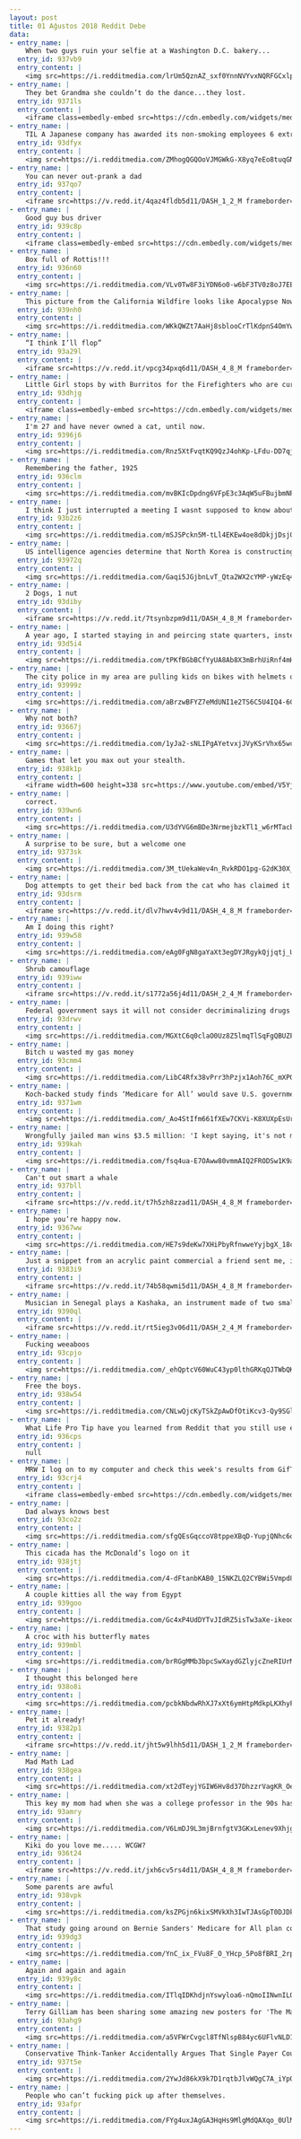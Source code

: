 ```yaml
---
layout: post
title: 01 Ağustos 2018 Reddit Debe
data:
- entry_name: |
    When two guys ruin your selfie at a Washington D.C. bakery...
  entry_id: 937vb9
  entry_content: |
    <img src=https://i.redditmedia.com/lrUm5QznAZ_sxf0YnnNVYvxNQRFGCxlpIp_5A8JruKY.jpg?s=867fcfa985815cb607a70100186efab2 frameborder=0>
- entry_name: |
    They bet Grandma she couldn’t do the dance...they lost.
  entry_id: 9371ls
  entry_content: |
    <iframe class=embedly-embed src=https://cdn.embedly.com/widgets/media.html?src=https%3A%2F%2Fgfycat.com%2Fifr%2FAggravatingColdChicken&url=https%3A%2F%2Fgfycat.com%2FAggravatingColdChicken&image=https%3A%2F%2Fthumbs.gfycat.com%2FAggravatingColdChicken-size_restricted.gif&key=522baf40bd3911e08d854040d3dc5c07&type=text%2Fhtml&schema=gfycat width=600 height=919 scrolling=no frameborder=0 allow=autoplay; fullscreen allowfullscreen=true></iframe>
- entry_name: |
    TIL A Japanese company has awarded its non-smoking employees 6 extra vacation days to compensate for the smoker’s smoke breaks
  entry_id: 93dfyx
  entry_content: |
    <img src=https://i.redditmedia.com/ZMhogQGQOoVJMGWkG-X8yq7eEo8tuqGNdbmU5_7LOpA.jpg?s=f02a89646294fdebe40364d605522748 frameborder=0>
- entry_name: |
    You can never out-prank a dad
  entry_id: 937qo7
  entry_content: |
    <iframe src=https://v.redd.it/4qaz4fldb5d11/DASH_1_2_M frameborder=0></iframe>
- entry_name: |
    Good guy bus driver
  entry_id: 939c8p
  entry_content: |
    <iframe class=embedly-embed src=https://cdn.embedly.com/widgets/media.html?src=https%3A%2F%2Fgfycat.com%2Fifr%2FWhimsicalSpiffyAurochs&url=https%3A%2F%2Fgfycat.com%2FWhimsicalSpiffyAurochs&image=https%3A%2F%2Fthumbs.gfycat.com%2FWhimsicalSpiffyAurochs-size_restricted.gif&key=2aa3c4d5f3de4f5b9120b660ad850dc9&type=text%2Fhtml&schema=gfycat width=600 height=338 scrolling=no frameborder=0 allow=autoplay; fullscreen allowfullscreen=true></iframe>
- entry_name: |
    Box full of Rottis!!!
  entry_id: 936n60
  entry_content: |
    <img src=https://i.redditmedia.com/VLv0Tw8F3iYDN6o0-w6bF3TV0z8oJ7EEuwKw_3RrRuE.jpg?s=94a0d4df190d5623baf6ca92eb706b08 frameborder=0>
- entry_name: |
    This picture from the California Wildfire looks like Apocalypse Now.
  entry_id: 939nh0
  entry_content: |
    <img src=https://i.redditmedia.com/WKkQWZt7AaHj8sblooCrTlKdpnS4OmYwXySj1QvVYiM.jpg?s=626db75c8bb3b104bdbc6af2d84e2220 frameborder=0>
- entry_name: |
    “I think I’ll flop”
  entry_id: 93a29l
  entry_content: |
    <iframe src=https://v.redd.it/vpcg34pxq6d11/DASH_4_8_M frameborder=0></iframe>
- entry_name: |
    Little Girl stops by with Burritos for the Firefighters who are currently battling the Carr forest fire in CA.
  entry_id: 93dhjg
  entry_content: |
    <iframe class=embedly-embed src=https://cdn.embedly.com/widgets/media.html?src=https%3A%2F%2Fgfycat.com%2Fifr%2FBelovedLastBallpython&url=https%3A%2F%2Fgfycat.com%2FBelovedLastBallpython&image=https%3A%2F%2Fthumbs.gfycat.com%2FBelovedLastBallpython-size_restricted.gif&key=522baf40bd3911e08d854040d3dc5c07&type=text%2Fhtml&schema=gfycat width=600 height=600 scrolling=no frameborder=0 allow=autoplay; fullscreen allowfullscreen=true></iframe>
- entry_name: |
    I'm 27 and have never owned a cat, until now.
  entry_id: 9396j6
  entry_content: |
    <img src=https://i.redditmedia.com/Rnz5XtFvqtKQ9QzJ4ohKp-LFdu-DD7qj0PjnPj0Cjr4.jpg?s=58fb6109cb96644154f31d92a5e037fe frameborder=0>
- entry_name: |
    Remembering the father, 1925
  entry_id: 936clm
  entry_content: |
    <img src=https://i.redditmedia.com/mvBKIcDpdng6VFpE3c3AqW5uFBujbmNPXnwjxG7bjz4.jpg?s=74cb784ba7f4848880408e03f31ac1e8 frameborder=0>
- entry_name: |
    I think I just interrupted a meeting I wasnt supposed to know about
  entry_id: 93b2z6
  entry_content: |
    <img src=https://i.redditmedia.com/mSJSPckn5M-tLl4EKEw4oe8dDkjjDsj02tfyVWRvUDQ.jpg?s=24ff76fa8084aec91951d7d980bf84b4 frameborder=0>
- entry_name: |
    US intelligence agencies determine that North Korea is constructing new missiles: report
  entry_id: 93972q
  entry_content: |
    <img src=https://i.redditmedia.com/Gaqi5JGjbnLvT_Qta2WX2cYMP-yWzEq4UUEev65bESQ.jpg?s=ade10961e2de8a92bc018ecfa7ce9d9d frameborder=0>
- entry_name: |
    2 Dogs, 1 nut
  entry_id: 93diby
  entry_content: |
    <iframe src=https://v.redd.it/7tsynbzpm9d11/DASH_4_8_M frameborder=0></iframe>
- entry_name: |
    A year ago, I started staying in and peircing state quarters, instead of going out and getting in trouble. Here is my collection so far.
  entry_id: 93d5i4
  entry_content: |
    <img src=https://i.redditmedia.com/tPKfBGbBCfYyUA8Ab8X3mBrhUiRnf4mHbIZ-hfQY7fI.jpg?s=d5fd8b9a147d8041ff8af3cac30c5a6c frameborder=0>
- entry_name: |
    The city police in my area are pulling kids on bikes with helmets over! My daughter won’t stop talking about it!
  entry_id: 93999z
  entry_content: |
    <img src=https://i.redditmedia.com/aBrzwBFYZ7eMdUNI1e2TS6C5U4IQ4-6CgJ0DD5NN1ds.jpg?s=1e8f0bd0499dc66ff84b92a3bbf8c171 frameborder=0>
- entry_name: |
    Why not both?
  entry_id: 93667j
  entry_content: |
    <img src=https://i.redditmedia.com/1yJa2-sNLIPgAYetvxjJVyKSrVhx65wcCNLGsUd8xnQ.jpg?s=68fbedd9e7febe8613e04455911e160a frameborder=0>
- entry_name: |
    Games that let you max out your stealth.
  entry_id: 938k1p
  entry_content: |
    <iframe width=600 height=338 src=https://www.youtube.com/embed/V5YjlQkDz5w?feature=oembed&enablejsapi=1 frameborder=0 allow=autoplay; encrypted-media allowfullscreen></iframe>
- entry_name: |
    correct.
  entry_id: 939wn6
  entry_content: |
    <img src=https://i.redditmedia.com/U3dYVG6mBDe3NrmejbzkTl1_w6rMTacb2IMjnxYoJZE.jpg?s=506b0759f1cbd7dd31d6e1dd87e7fac6 frameborder=0>
- entry_name: |
    A surprise to be sure, but a welcome one
  entry_id: 9373sk
  entry_content: |
    <img src=https://i.redditmedia.com/3M_tUekaWev4n_RvkRDO1pg-G2dK30X_meLgClDznh4.png?s=5f9cb5fed1b4548ff854ad5eb28714d0 frameborder=0>
- entry_name: |
    Dog attempts to get their bed back from the cat who has claimed it
  entry_id: 93dsrm
  entry_content: |
    <iframe src=https://v.redd.it/dlv7hwv4v9d11/DASH_4_8_M frameborder=0></iframe>
- entry_name: |
    Am I doing this right?
  entry_id: 939w58
  entry_content: |
    <img src=https://i.redditmedia.com/eAg0FgN8gaYaXt3egDYJRgykQjjqtj_UZ1i4_8S1mQw.jpg?s=27f91e2126c201ff69880d56268692d9 frameborder=0>
- entry_name: |
    Shrub camouflage
  entry_id: 939iww
  entry_content: |
    <iframe src=https://v.redd.it/s1772a56j4d11/DASH_2_4_M frameborder=0></iframe>
- entry_name: |
    Federal government says it will not consider decriminalizing drugs beyond marijuana, despite calls from Canada’s major cities to consider measure. Montreal and Toronto are echoing Vancouver and urging government to treat drug use as public health issue, rather than criminal one.
  entry_id: 93drwv
  entry_content: |
    <img src=https://i.redditmedia.com/MGXtC6q0claO0Uz8Z5lmqTlSqFgQBUZFF9aBSvGvmbA.jpg?s=e31d07db48a015852c46443e89fa1183 frameborder=0>
- entry_name: |
    Bitch u wasted my gas money
  entry_id: 93cmm4
  entry_content: |
    <img src=https://i.redditmedia.com/LibC4Rfx38vPrr3hPzjx1Aoh76C_mXPQhVo7rNnU7uk.jpg?s=b76ebe14bce275e49957e9835cd65843 frameborder=0>
- entry_name: |
    Koch-backed study finds ‘Medicare for All’ would save U.S. government trillions
  entry_id: 9371wm
  entry_content: |
    <img src=https://i.redditmedia.com/_Ao4StIfm661fXEw7CKVi-K8XUXpEsUrpxVBQ4inKb4.jpg?s=6241b5216fb35d3ca85a6ab0bdb12858 frameborder=0>
- entry_name: |
    Wrongfully jailed man wins $3.5 million: 'I kept saying, it's not me'
  entry_id: 939kah
  entry_content: |
    <img src=https://i.redditmedia.com/fsq4ua-E7OAww80vmmAIQ2FRODSw1K9aD7ISDUq-yJE.jpg?s=f2187bd92d37d61d5cfab202ccf036af frameborder=0>
- entry_name: |
    Can't out smart a whale
  entry_id: 937bll
  entry_content: |
    <iframe src=https://v.redd.it/t7h5zh8zzad11/DASH_4_8_M frameborder=0></iframe>
- entry_name: |
    I hope you’re happy now.
  entry_id: 9367ww
  entry_content: |
    <img src=https://i.redditmedia.com/HE7s9deKw7XHiPbyRfnwweYyjbgX_18cOR-FD1IJDjU.png?s=5595fdf146a7ddaeee75e54a56660d02 frameborder=0>
- entry_name: |
    Just a snippet from an acrylic paint commercial a friend sent me, it seemed fitting
  entry_id: 9383i9
  entry_content: |
    <iframe src=https://v.redd.it/74b58qwmi5d11/DASH_4_8_M frameborder=0></iframe>
- entry_name: |
    Musician in Senegal plays a Kashaka, an instrument made of two small, bean-filled gourds that are connected by a string
  entry_id: 9390ql
  entry_content: |
    <iframe src=https://v.redd.it/rt5ieg3v06d11/DASH_2_4_M frameborder=0></iframe>
- entry_name: |
    Fucking weeaboos
  entry_id: 93cpjo
  entry_content: |
    <img src=https://i.redditmedia.com/_ehQptcV60WuC43yp0lthGRKqQJTWbQKPttcD1wNe-E.jpg?s=27afbca78d957c58f4676144edd4d825 frameborder=0>
- entry_name: |
    Free the boys.
  entry_id: 938w54
  entry_content: |
    <img src=https://i.redditmedia.com/CNLwQjcKyTSkZpAwDfOtiKcv3-Qy9SGl-CGLb95R9nc.jpg?s=6c62ad6d8880a30fd16c04137f0df094 frameborder=0>
- entry_name: |
    What Life Pro Tip have you learned from Reddit that you still use every time the situation presents itself?
  entry_id: 936cps
  entry_content: |
    null
- entry_name: |
    MRW I log on to my computer and check this week's results from GifTournament X.
  entry_id: 93crj4
  entry_content: |
    <iframe class=embedly-embed src=https://cdn.embedly.com/widgets/media.html?src=https%3A%2F%2Fgfycat.com%2Fifr%2FWatchfulAcceptableEasternglasslizard&url=https%3A%2F%2Fgfycat.com%2FWatchfulAcceptableEasternglasslizard&image=https%3A%2F%2Fthumbs.gfycat.com%2FWatchfulAcceptableEasternglasslizard-size_restricted.gif&key=2aa3c4d5f3de4f5b9120b660ad850dc9&type=text%2Fhtml&schema=gfycat width=600 height=251 scrolling=no frameborder=0 allow=autoplay; fullscreen allowfullscreen=true></iframe>
- entry_name: |
    Dad always knows best
  entry_id: 93co2z
  entry_content: |
    <img src=https://i.redditmedia.com/sfgQEsGqccoV8tppeXBqD-YupjQNhc6oMFFW18sMfpM.jpg?s=59b065fea33be114c2be83e0c1f1c64b frameborder=0>
- entry_name: |
    This cicada has the McDonald’s logo on it
  entry_id: 938jtj
  entry_content: |
    <img src=https://i.redditmedia.com/4-dFtanbKAB0_15NKZLQ2CYBWi5Vmpd8yJRdzpC5nQU.jpg?s=ead523e57f1b2d29f24692e1049938d6 frameborder=0>
- entry_name: |
    A couple kitties all the way from Egypt
  entry_id: 939goo
  entry_content: |
    <img src=https://i.redditmedia.com/Gc4xP4UdDYTvJIdRZ5isTw3aXe-ikeodJysWTV4_biE.jpg?s=9ddeb125752dbd54e7c292122e6585bc frameborder=0>
- entry_name: |
    A croc with his butterfly mates
  entry_id: 939mbl
  entry_content: |
    <img src=https://i.redditmedia.com/brRGgMMb3bpcSwXaydGZlyjcZneRIUrMBRYffIgry8A.jpg?s=87b6a338c238ab43f4fa212b875f172d frameborder=0>
- entry_name: |
    I thought this belonged here
  entry_id: 938o8i
  entry_content: |
    <img src=https://i.redditmedia.com/pcbkNbdwRhXJ7xXt6ymHtpMdkpLKXhyFZgitPl9Rd6A.jpg?s=0e57ccf7d73f72db0f990362c25a129b frameborder=0>
- entry_name: |
    Pet it already!
  entry_id: 9382p1
  entry_content: |
    <iframe src=https://v.redd.it/jht5w9lhh5d11/DASH_1_2_M frameborder=0></iframe>
- entry_name: |
    Mad Math Lad
  entry_id: 938gea
  entry_content: |
    <img src=https://i.redditmedia.com/xt2dTeyjYGIW6Hv8d37DhzzrVagKR_OefiMqrKDJKtw.jpg?s=6d34dbf9d5029d1e6eb3ef6b63aefcba frameborder=0>
- entry_name: |
    This key my mom had when she was a college professor in the 90s has circles instead of a cuts
  entry_id: 93amry
  entry_content: |
    <img src=https://i.redditmedia.com/V6LmDJ9L3mjBrnfgtV3GKxLenev9XhjgKokvJfBQ3qc.jpg?s=c50422a06e32df1b99b6b7ca450faa95 frameborder=0>
- entry_name: |
    Kiki do you love me..... WCGW?
  entry_id: 936t24
  entry_content: |
    <iframe src=https://v.redd.it/jxh6cv5rs4d11/DASH_4_8_M frameborder=0></iframe>
- entry_name: |
    Some parents are awful
  entry_id: 938vpk
  entry_content: |
    <img src=https://i.redditmedia.com/ksZPGjn6kixSMVkXh3IwTJAsGpT0DJDkDApeOpuersI.jpg?s=407d6a448af66523902546cfacf36596 frameborder=0>
- entry_name: |
    That study going around on Bernie Sanders' Medicare for All plan comes with a big catch — the US would actually be saving money overall on healthcare
  entry_id: 939dg3
  entry_content: |
    <img src=https://i.redditmedia.com/YnC_ix_FVu8F_O_YHcp_5Po8fBRI_2rpzI5TxGmY17M.jpg?s=099a43a15e21c8655518c2933d624048 frameborder=0>
- entry_name: |
    Again and again and again
  entry_id: 939y8c
  entry_content: |
    <img src=https://i.redditmedia.com/ITlqIDKhdjnYswyloa6-nQmoIINwnILQZ-mTeMdeHJg.jpg?s=c8183991eb0f0141190ff0448b13b8e6 frameborder=0>
- entry_name: |
    Terry Gilliam has been sharing some amazing new posters for 'The Man Who Killed Don Quixote' on his Facebook page. Here is one.
  entry_id: 93ahg9
  entry_content: |
    <img src=https://i.redditmedia.com/a5VFWrCvgcl8TfNlspB84yc6UFlvNLD1DMPx0MBkt24.jpg?s=124fc70397df102b64e8965988de3a1c frameborder=0>
- entry_name: |
    Conservative Think-Tanker Accidentally Argues That Single Payer Could Save Americans $2 Trillion
  entry_id: 937t5e
  entry_content: |
    <img src=https://i.redditmedia.com/2YwJd86kX9k7D1rqtbJlvWQgC7A_iYp0uHP0wig-DsI.jpg?s=85dd1b2f80955c3bd49cb003a4b2b005 frameborder=0>
- entry_name: |
    People who can’t fucking pick up after themselves.
  entry_id: 93afpr
  entry_content: |
    <img src=https://i.redditmedia.com/FYg4uxJAgGA3HqHs9MlgMdQAXqo_0UlM7CyLpxB_ADM.jpg?s=34db2942d6e05a78943b8bbdd48c3548 frameborder=0>
---
```

